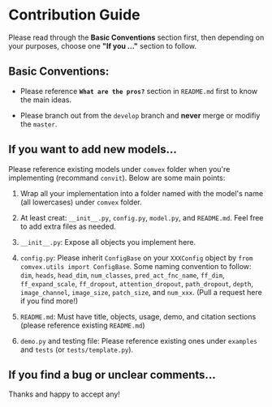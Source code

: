 # Contribution Guide

Please read through the **Basic Conventions** section first, then depending on your purposes, choose one **"If you ..."** section to follow.

## Basic Conventions:

- Please reference **`What are the pros?`** section in `README.md` first to know the main ideas.

- Please branch out from the `develop` branch and **never** merge or modifiy the `master`.

## If you want to add new models...

Please reference existing models under `comvex` folder when you're implementing (recommand `convit`). Below are some main points:

1. Wrap all your implementation into a folder named with the model's name (all lowercases) under `comvex` folder.

2. At least creat: `__init__.py`, `config.py`, `model.py`, and `README.md`. Feel free to add extra files as needed.

3. `__init__.py`: Expose all objects you implement here.

4. `config.py`: Please inherit `ConfigBase` on your `XXXConfig` object by `from comvex.utils import ConfigBase`. Some naming convention to follow: `dim`, `heads`, `head_dim`, `num_classes`, `pred_act_fnc_name`, `ff_dim`, `ff_expand_scale`, `ff_dropout`, `attention_dropout`, `path_dropout`, `depth`, `image_channel`, `image_size`, `patch_size`, and `num_xxx`. (Pull a request here if you find more!)

5. `README.md`: Must have title, objects, usage, demo, and citation sections (please reference existing `README.md`)

6. `demo.py` and testing file: Please reference existing ones under `examples` and `tests` (or `tests/template.py`).

## If you find a bug or unclear comments...

Thanks and happy to accept any!
